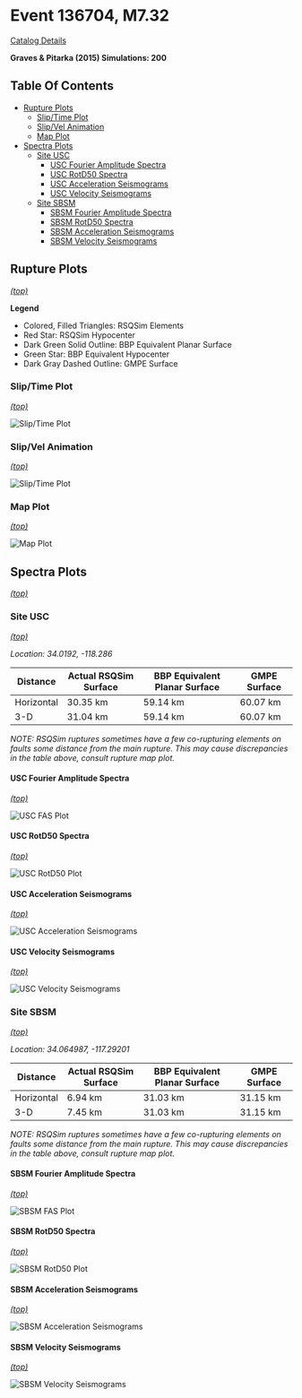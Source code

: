 # Event 136704, M7.32

[Catalog Details](../#bruce-2194-long)

**Graves & Pitarka (2015) Simulations: 200**

## Table Of Contents
* [Rupture Plots](#rupture-plots)
  * [Slip/Time Plot](#sliptime-plot)
  * [Slip/Vel Animation](#slipvel-animation)
  * [Map Plot](#map-plot)
* [Spectra Plots](#spectra-plots)
  * [Site USC](#site-usc)
    * [USC Fourier Amplitude Spectra](#usc-fourier-amplitude-spectra)
    * [USC RotD50 Spectra](#usc-rotd50-spectra)
    * [USC Acceleration Seismograms](#usc-acceleration-seismograms)
    * [USC Velocity Seismograms](#usc-velocity-seismograms)
  * [Site SBSM](#site-sbsm)
    * [SBSM Fourier Amplitude Spectra](#sbsm-fourier-amplitude-spectra)
    * [SBSM RotD50 Spectra](#sbsm-rotd50-spectra)
    * [SBSM Acceleration Seismograms](#sbsm-acceleration-seismograms)
    * [SBSM Velocity Seismograms](#sbsm-velocity-seismograms)
## Rupture Plots
*[(top)](#table-of-contents)*

**Legend**
* Colored, Filled Triangles: RSQSim Elements
* Red Star: RSQSim Hypocenter
* Dark Green Solid Outline: BBP Equivalent Planar Surface
* Green Star: BBP Equivalent Hypocenter
* Dark Gray Dashed Outline: GMPE Surface

### Slip/Time Plot
*[(top)](#table-of-contents)*

![Slip/Time Plot](resources/rupture_plot_136704.png)
### Slip/Vel Animation
*[(top)](#table-of-contents)*

![Slip/Time Plot](resources/rupture_plot_136704.gif)
### Map Plot
*[(top)](#table-of-contents)*

![Map Plot](resources/rupture_map_plot_136704.png)

## Spectra Plots
*[(top)](#table-of-contents)*

### Site USC
*[(top)](#table-of-contents)*

*Location: 34.0192, -118.286*

| Distance | Actual RSQSim Surface | BBP Equivalent Planar Surface | GMPE Surface |
|-----|-----|-----|-----|
| Horizontal | 30.35 km | 59.14 km | 60.07 km |
| 3-D | 31.04 km | 59.14 km | 60.07 km |

*NOTE: RSQSim ruptures sometimes have a few co-rupturing elements on faults some distance from the main rupture. This may cause discrepancies in the table above, consult rupture map plot.*
#### USC Fourier Amplitude Spectra
*[(top)](#table-of-contents)*

![USC FAS Plot](resources/fas_spectra_USC.png)
#### USC RotD50 Spectra
*[(top)](#table-of-contents)*

![USC RotD50 Plot](resources/rotd50_spectra_USC.png)
#### USC Acceleration Seismograms
*[(top)](#table-of-contents)*

![USC Acceleration Seismograms](resources/seis_accel_USC.png)
#### USC Velocity Seismograms
*[(top)](#table-of-contents)*

![USC Velocity Seismograms](resources/seis_vel_USC.png)
### Site SBSM
*[(top)](#table-of-contents)*

*Location: 34.064987, -117.29201*

| Distance | Actual RSQSim Surface | BBP Equivalent Planar Surface | GMPE Surface |
|-----|-----|-----|-----|
| Horizontal | 6.94 km | 31.03 km | 31.15 km |
| 3-D | 7.45 km | 31.03 km | 31.15 km |

*NOTE: RSQSim ruptures sometimes have a few co-rupturing elements on faults some distance from the main rupture. This may cause discrepancies in the table above, consult rupture map plot.*
#### SBSM Fourier Amplitude Spectra
*[(top)](#table-of-contents)*

![SBSM FAS Plot](resources/fas_spectra_SBSM.png)
#### SBSM RotD50 Spectra
*[(top)](#table-of-contents)*

![SBSM RotD50 Plot](resources/rotd50_spectra_SBSM.png)
#### SBSM Acceleration Seismograms
*[(top)](#table-of-contents)*

![SBSM Acceleration Seismograms](resources/seis_accel_SBSM.png)
#### SBSM Velocity Seismograms
*[(top)](#table-of-contents)*

![SBSM Velocity Seismograms](resources/seis_vel_SBSM.png)
